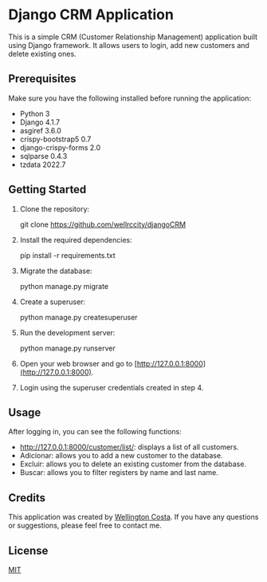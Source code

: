 # Django CRM Application

This is a simple CRM (Customer Relationship Management) application built using Django framework. It allows users to login, add new customers and delete existing ones.

## Prerequisites

Make sure you have the following installed before running the application:

- Python 3
- Django 4.1.7
- asgiref 3.6.0
- crispy-bootstrap5 0.7
- django-crispy-forms 2.0
- sqlparse 0.4.3
- tzdata 2022.7

## Getting Started

1. Clone the repository:

    git clone https://github.com/wellrccity/djangoCRM

2. Install the required dependencies:

    pip install -r requirements.txt

3. Migrate the database:

    python manage.py migrate

4. Create a superuser:

    python manage.py createsuperuser

5. Run the development server:

    python manage.py runserver

6. Open your web browser and go to [http://127.0.0.1:8000](http://127.0.0.1:8000).

7. Login using the superuser credentials created in step 4.

## Usage

After logging in, you can see the following functions:

- http://127.0.0.1:8000/customer/list/: displays a list of all customers.
- Adicionar: allows you to add a new customer to the database.
- Excluir: allows you to delete an existing customer from the database.
- Buscar: allows you to filter registers by name and last name.

## Credits

This application was created by [Wellington Costa](https://github.com/wellrccity). If you have any questions or suggestions, please feel free to contact me.

## License

[MIT](https://github.com/wellrccity/djangoCRM/blob/master/LICENSE)